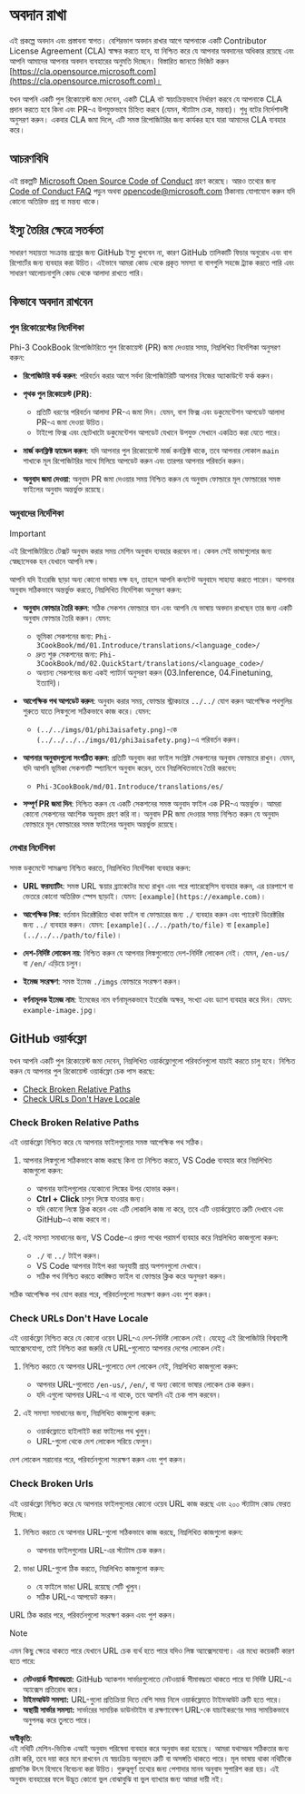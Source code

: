 # অবদান রাখা

এই প্রকল্পে অবদান এবং প্রস্তাবনা স্বাগত। বেশিরভাগ অবদান রাখার আগে আপনাকে একটি Contributor License Agreement (CLA) স্বাক্ষর করতে হবে, যা নিশ্চিত করে যে আপনার অবদানের অধিকার রয়েছে এবং আপনি আমাদের আপনার অবদান ব্যবহারের অনুমতি দিচ্ছেন। বিস্তারিত জানতে ভিজিট করুন [https://cla.opensource.microsoft.com](https://cla.opensource.microsoft.com)।

যখন আপনি একটি পুল রিকোয়েস্ট জমা দেবেন, একটি CLA বট স্বয়ংক্রিয়ভাবে নির্ধারণ করবে যে আপনাকে CLA প্রদান করতে হবে কিনা এবং PR-এ উপযুক্তভাবে চিহ্নিত করবে (যেমন, স্ট্যাটাস চেক, মন্তব্য)। শুধু বটের নির্দেশাবলী অনুসরণ করুন। একবার CLA জমা দিলে, এটি সমস্ত রিপোজিটরির জন্য কার্যকর হবে যারা আমাদের CLA ব্যবহার করে।

## আচরণবিধি

এই প্রকল্পটি [Microsoft Open Source Code of Conduct](https://opensource.microsoft.com/codeofconduct/) গ্রহণ করেছে। আরও তথ্যের জন্য [Code of Conduct FAQ](https://opensource.microsoft.com/codeofconduct/faq/) পড়ুন অথবা [opencode@microsoft.com](mailto:opencode@microsoft.com) ঠিকানায় যোগাযোগ করুন যদি কোনো অতিরিক্ত প্রশ্ন বা মন্তব্য থাকে।

## ইস্যু তৈরির ক্ষেত্রে সতর্কতা

সাধারণ সহায়তা সংক্রান্ত প্রশ্নের জন্য GitHub ইস্যু খুলবেন না, কারণ GitHub তালিকাটি ফিচার অনুরোধ এবং বাগ রিপোর্টের জন্য ব্যবহার করা উচিত। এইভাবে আমরা কোড থেকে প্রকৃত সমস্যা বা বাগগুলি সহজে ট্র্যাক করতে পারি এবং সাধারণ আলোচনাগুলি কোড থেকে আলাদা রাখতে পারি।

## কিভাবে অবদান রাখবেন

### পুল রিকোয়েস্টের নির্দেশিকা

Phi-3 CookBook রিপোজিটরিতে পুল রিকোয়েস্ট (PR) জমা দেওয়ার সময়, নিম্নলিখিত নির্দেশিকা অনুসরণ করুন:

- **রিপোজিটরি ফর্ক করুন**: পরিবর্তন করার আগে সর্বদা রিপোজিটরিটি আপনার নিজের অ্যাকাউন্টে ফর্ক করুন।

- **পৃথক পুল রিকোয়েস্ট (PR)**:
  - প্রতিটি ধরণের পরিবর্তন আলাদা PR-এ জমা দিন। যেমন, বাগ ফিক্স এবং ডকুমেন্টেশন আপডেট আলাদা PR-এ জমা দেওয়া উচিত।
  - টাইপো ফিক্স এবং ছোটখাটো ডকুমেন্টেশন আপডেট যেখানে উপযুক্ত সেখানে একত্রিত করা যেতে পারে।

- **মার্জ কনফ্লিক্ট হ্যান্ডেল করুন**: যদি আপনার পুল রিকোয়েস্টে মার্জ কনফ্লিক্ট থাকে, তবে আপনার লোকাল `main` শাখাকে মূল রিপোজিটরির সাথে মিলিয়ে আপডেট করুন এবং তারপর আপনার পরিবর্তন করুন।

- **অনুবাদ জমা দেওয়া**: অনুবাদ PR জমা দেওয়ার সময় নিশ্চিত করুন যে অনুবাদ ফোল্ডারে মূল ফোল্ডারের সমস্ত ফাইলের অনুবাদ অন্তর্ভুক্ত রয়েছে।

### অনুবাদের নির্দেশিকা

> [!IMPORTANT]
>
> এই রিপোজিটরিতে টেক্সট অনুবাদ করার সময় মেশিন অনুবাদ ব্যবহার করবেন না। কেবল সেই ভাষাগুলোর জন্য স্বেচ্ছাসেবক হন যেখানে আপনি দক্ষ।

আপনি যদি ইংরেজি ছাড়া অন্য কোনো ভাষায় দক্ষ হন, তাহলে আপনি কনটেন্ট অনুবাদে সাহায্য করতে পারেন। আপনার অনুবাদ সঠিকভাবে অন্তর্ভুক্ত করতে, নিম্নলিখিত নির্দেশিকা অনুসরণ করুন:

- **অনুবাদ ফোল্ডার তৈরি করুন**: সঠিক সেকশন ফোল্ডারে যান এবং আপনি যে ভাষায় অবদান রাখছেন তার জন্য একটি অনুবাদ ফোল্ডার তৈরি করুন। যেমন:
  - ভূমিকা সেকশনের জন্য: `Phi-3CookBook/md/01.Introduce/translations/<language_code>/`
  - দ্রুত শুরু সেকশনের জন্য: `Phi-3CookBook/md/02.QuickStart/translations/<language_code>/`
  - অন্যান্য সেকশনের জন্য একই প্যাটার্ন অনুসরণ করুন (03.Inference, 04.Finetuning, ইত্যাদি)।

- **আপেক্ষিক পথ আপডেট করুন**: অনুবাদ করার সময়, ফোল্ডার স্ট্রাকচারে `../../` যোগ করুন আপেক্ষিক পথগুলির শুরুতে যাতে লিঙ্কগুলো সঠিকভাবে কাজ করে। যেমন:
  - `(../../imgs/01/phi3aisafety.png)`-কে `(../../../../imgs/01/phi3aisafety.png)`-এ পরিবর্তন করুন।

- **আপনার অনুবাদগুলো সংগঠিত করুন**: প্রতিটি অনুবাদ করা ফাইল সংশ্লিষ্ট সেকশনের অনুবাদ ফোল্ডারে রাখুন। যেমন, যদি আপনি ভূমিকা সেকশনটি স্প্যানিশে অনুবাদ করেন, তবে নিম্নলিখিতভাবে তৈরি করবেন:
  - `Phi-3CookBook/md/01.Introduce/translations/es/`

- **সম্পূর্ণ PR জমা দিন**: নিশ্চিত করুন যে একটি সেকশনের সমস্ত অনুবাদ ফাইল এক PR-এ অন্তর্ভুক্ত। আমরা কোনো সেকশনের আংশিক অনুবাদ গ্রহণ করি না। অনুবাদ PR জমা দেওয়ার সময় নিশ্চিত করুন যে অনুবাদ ফোল্ডারে মূল ফোল্ডারের সমস্ত ফাইলের অনুবাদ অন্তর্ভুক্ত রয়েছে।

### লেখার নির্দেশিকা

সমস্ত ডকুমেন্টে সামঞ্জস্য নিশ্চিত করতে, নিম্নলিখিত নির্দেশিকা ব্যবহার করুন:

- **URL ফরম্যাটিং**: সমস্ত URL স্কয়ার ব্র্যাকেটের মধ্যে রাখুন এবং পরে প্যারেন্থেসিস ব্যবহার করুন, এর চারপাশে বা ভেতরে কোনো অতিরিক্ত স্পেস ছাড়াই। যেমন: `[example](https://example.com)`।

- **আপেক্ষিক লিঙ্ক**: বর্তমান ডিরেক্টরিতে থাকা ফাইল বা ফোল্ডারের জন্য `./` ব্যবহার করুন এবং প্যারেন্ট ডিরেক্টরির জন্য `../` ব্যবহার করুন। যেমন: `[example](../../path/to/file)` বা `[example](../../../path/to/file)`।

- **দেশ-নির্দিষ্ট লোকেল নয়**: নিশ্চিত করুন যে আপনার লিঙ্কগুলোতে দেশ-নির্দিষ্ট লোকেল নেই। যেমন, `/en-us/` বা `/en/` এড়িয়ে চলুন।

- **ইমেজ সংরক্ষণ**: সমস্ত ইমেজ `./imgs` ফোল্ডারে সংরক্ষণ করুন।

- **বর্ণনামূলক ইমেজ নাম**: ইমেজের নাম বর্ণনামূলকভাবে ইংরেজি অক্ষর, সংখ্যা এবং ড্যাশ ব্যবহার করে দিন। যেমন: `example-image.jpg`।

## GitHub ওয়ার্কফ্লো

যখন আপনি একটি পুল রিকোয়েস্ট জমা দেবেন, নিম্নলিখিত ওয়ার্কফ্লোগুলো পরিবর্তনগুলো যাচাই করতে চালু হবে। নিশ্চিত করুন যে আপনার পুল রিকোয়েস্ট ওয়ার্কফ্লো চেক পাস করছে:

- [Check Broken Relative Paths](../..)
- [Check URLs Don't Have Locale](../..)

### Check Broken Relative Paths

এই ওয়ার্কফ্লো নিশ্চিত করে যে আপনার ফাইলগুলোর সমস্ত আপেক্ষিক পথ সঠিক।

1. আপনার লিঙ্কগুলো সঠিকভাবে কাজ করছে কিনা তা নিশ্চিত করতে, VS Code ব্যবহার করে নিম্নলিখিত কাজগুলো করুন:
    - আপনার ফাইলগুলোর যেকোনো লিঙ্কের উপর হোভার করুন।
    - **Ctrl + Click** চাপুন লিঙ্কে যাওয়ার জন্য।
    - যদি কোনো লিঙ্কে ক্লিক করেন এবং এটি লোকালি কাজ না করে, তবে এটি ওয়ার্কফ্লোতে ত্রুটি দেখাবে এবং GitHub-এ কাজ করবে না।

1. এই সমস্যা সমাধানের জন্য, VS Code-এ প্রদত্ত পথের পরামর্শ ব্যবহার করে নিম্নলিখিত কাজগুলো করুন:
    - `./` বা `../` টাইপ করুন।
    - VS Code আপনার টাইপ করা অনুযায়ী প্রাপ্ত অপশনগুলো দেখাবে।
    - সঠিক পথ নিশ্চিত করতে কাঙ্ক্ষিত ফাইল বা ফোল্ডার ক্লিক করে অনুসরণ করুন।

সঠিক আপেক্ষিক পথ যোগ করার পরে, পরিবর্তনগুলো সংরক্ষণ করুন এবং পুশ করুন।

### Check URLs Don't Have Locale

এই ওয়ার্কফ্লো নিশ্চিত করে যে কোনো ওয়েব URL-এ দেশ-নির্দিষ্ট লোকেল নেই। যেহেতু এই রিপোজিটরি বিশ্বব্যাপী অ্যাক্সেসযোগ্য, তাই নিশ্চিত করা জরুরি যে URL-গুলোতে আপনার দেশের লোকেল নেই।

1. নিশ্চিত করতে যে আপনার URL-গুলোতে দেশ লোকেল নেই, নিম্নলিখিত কাজগুলো করুন:

    - আপনার URL-গুলোতে `/en-us/`, `/en/`, বা অন্য কোনো ভাষার লোকেল চেক করুন।
    - যদি এগুলো আপনার URL-এ না থাকে, তবে আপনি এই চেক পাস করবেন।

1. এই সমস্যা সমাধানের জন্য, নিম্নলিখিত কাজগুলো করুন:
    - ওয়ার্কফ্লোতে হাইলাইট করা ফাইলের পথ খুলুন।
    - URL-গুলো থেকে দেশ লোকেল সরিয়ে ফেলুন।

দেশ লোকেল সরানোর পরে, পরিবর্তনগুলো সংরক্ষণ করুন এবং পুশ করুন।

### Check Broken Urls

এই ওয়ার্কফ্লো নিশ্চিত করে যে আপনার ফাইলগুলোর কোনো ওয়েব URL কাজ করছে এবং ২০০ স্ট্যাটাস কোড ফেরত দিচ্ছে।

1. নিশ্চিত করতে যে আপনার URL-গুলো সঠিকভাবে কাজ করছে, নিম্নলিখিত কাজগুলো করুন:
    - আপনার ফাইলগুলোর URL-এর স্ট্যাটাস চেক করুন।

2. ভাঙা URL-গুলো ঠিক করতে, নিম্নলিখিত কাজগুলো করুন:
    - যে ফাইলে ভাঙা URL রয়েছে সেটি খুলুন।
    - সঠিক URL-এ আপডেট করুন।

URL ঠিক করার পরে, পরিবর্তনগুলো সংরক্ষণ করুন এবং পুশ করুন।

> [!NOTE]
>
> এমন কিছু ক্ষেত্রে থাকতে পারে যেখানে URL চেক ব্যর্থ হতে পারে যদিও লিঙ্ক অ্যাক্সেসযোগ্য। এর মধ্যে কয়েকটি কারণ হতে পারে:
>
> - **নেটওয়ার্ক সীমাবদ্ধতা:** GitHub অ্যাকশন সার্ভারগুলোতে নেটওয়ার্ক সীমাবদ্ধতা থাকতে পারে যা নির্দিষ্ট URL-এ অ্যাক্সেস প্রতিরোধ করে।
> - **টাইমআউট সমস্যা:** URL-গুলো প্রতিক্রিয়া দিতে বেশি সময় নিলে ওয়ার্কফ্লোতে টাইমআউট ত্রুটি হতে পারে।
> - **অস্থায়ী সার্ভার সমস্যা:** সার্ভারের সাময়িক ডাউনটাইম বা রক্ষণাবেক্ষণ URL-কে যাচাইকরণের সময় সাময়িকভাবে অনুপলব্ধ করে তুলতে পারে।

**অস্বীকৃতি**:  
এই নথিটি মেশিন-ভিত্তিক এআই অনুবাদ পরিষেবা ব্যবহার করে অনুবাদ করা হয়েছে। আমরা যথাসম্ভব সঠিকতার জন্য চেষ্টা করি, তবে দয়া করে মনে রাখবেন যে স্বয়ংক্রিয় অনুবাদে ত্রুটি বা অসঙ্গতি থাকতে পারে। মূল ভাষায় থাকা নথিটিকে প্রামাণিক উৎস হিসাবে বিবেচনা করা উচিত। গুরুত্বপূর্ণ তথ্যের জন্য পেশাদার মানব অনুবাদ সুপারিশ করা হয়। এই অনুবাদ ব্যবহারের ফলে উদ্ভূত কোনো ভুল বোঝাবুঝি বা ভুল ব্যাখ্যার জন্য আমরা দায়ী নই।